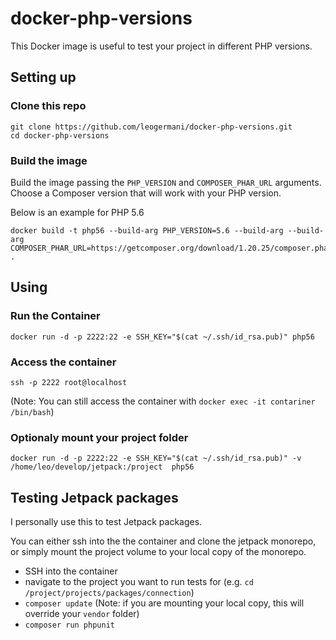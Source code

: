 # docker-php-versions

This Docker image is useful to test your project in different PHP versions.

## Setting up

### Clone this repo

```
git clone https://github.com/leogermani/docker-php-versions.git
cd docker-php-versions
```

### Build the image

Build the image passing the `PHP_VERSION` and `COMPOSER_PHAR_URL` arguments. Choose a Composer version that will work with your PHP version.

Below is an example for PHP 5.6

```
docker build -t php56 --build-arg PHP_VERSION=5.6 --build-arg --build-arg COMPOSER_PHAR_URL=https://getcomposer.org/download/1.20.25/composer.phar  .
```

## Using

### Run the Container

```
docker run -d -p 2222:22 -e SSH_KEY="$(cat ~/.ssh/id_rsa.pub)" php56
```

### Access the container
```
ssh -p 2222 root@localhost
```

(Note: You can still access the container with `docker exec -it contariner /bin/bash`)

### Optionaly mount your project folder

```
docker run -d -p 2222:22 -e SSH_KEY="$(cat ~/.ssh/id_rsa.pub)" -v /home/leo/develop/jetpack:/project  php56
```

## Testing Jetpack packages

I personally use this to test Jetpack packages. 

You can either ssh into the the container and clone the jetpack monorepo, or simply mount the project volume to your local copy of the monorepo.

* SSH into the container
* navigate to the project you want to run tests for (e.g. `cd /project/projects/packages/connection`)
* `composer update` (Note: if you are mounting your local copy, this will override your `vendor` folder)
* `composer run phpunit`